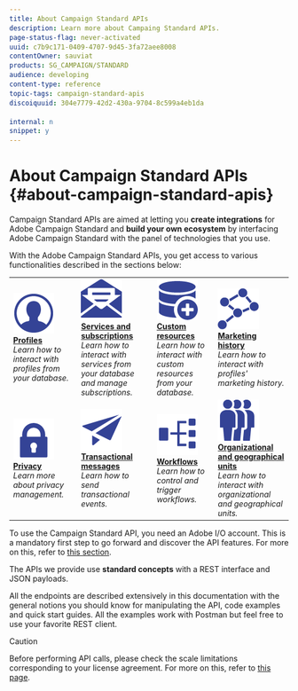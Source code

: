 ```yaml
---
title: About Campaign Standard APIs
description: Learn more about Campaing Standard APIs.
page-status-flag: never-activated
uuid: c7b9c171-0409-4707-9d45-3fa72aee8008
contentOwner: sauviat
products: SG_CAMPAIGN/STANDARD
audience: developing
content-type: reference
topic-tags: campaign-standard-apis
discoiquuid: 304e7779-42d2-430a-9704-8c599a4eb1da

internal: n
snippet: y
---
```


# About Campaign Standard APIs {#about-campaign-standard-apis}

Campaign Standard APIs are aimed at letting you **create integrations** for Adobe Campaign Standard and **build your own ecosystem** by interfacing Adobe Campaign Standard with the panel of technologies that you use.

With the Adobe Campaign Standard APIs, you get access to various functionalities described in the sections below:

<table>
<tr>
    <td>
        <a href="../../api/using/retrieving-profiles.md"><img alt="conditions" src="assets/icon_profile.png"/></a>
        <div><a href="../../api/using/retrieving-profiles.md"><strong>Profiles</strong></a></div>
        <em>Learn how to interact with profiles from your database.</em>
    </td>
    <td>
        <a href="../../api/using/creating-a-service.md"><img alt="conditions" src="assets/icon_services.png"/></a>
        <div><a href="../../api/using/creating-a-service.md"><strong>Services and subscriptions</strong></a></div>
        <em>Learn how to interact with services from your database and manage subscriptions.</em>
    </td>
    <td>
        <a href="../../api/using/interacting-with-custom-resources.md"><img alt="conditions" src="assets/icon_customresources.png"/></a>
        <div><a href="../../api/using/interacting-with-custom-resources.md"><strong>Custom resources</strong></a></div>
        <em>Learn how to interact with custom resources from your database.</em>
    </td>
    <td>
        <a href="../../api/using/interacting-with-marketing-history.md"><img alt="conditions" src="assets/icon_marketinghistory.png"/></a>
        <div><a href="../../api/using/interacting-with-marketing-history.md"><strong>Marketing history</strong></a></div>
        <em>Learn how to interact with profiles' marketing history.</em>
    </td>
</tr>
<tr>
    <td>
        <a href="../../api/using/creating-a-privacy-request.md"><img alt="conditions" src="assets/icon_privacy.png"/></a>
        <div><a href="../../api/using/creating-a-privacy-request.md"><strong>Privacy</strong></a></div>
        <em>Learn more about privacy management.</em>
    </td>
    <td>
        <a href="../../api/using/managing-transactional-messages.md"><img alt="conditions" src="assets/icon_transactionalmessage.png"/></a>
        <div><a href="../../api/using/managing-transactional-messages.md"><strong>Transactional messages</strong></a></div>
        <em>Learn how to send transactional events.</em>
    </td>
    <td>
        <a href="../../api/using/controlling-a-workflow.md"><img alt="conditions" src="assets/icon_workflows.png"/></a>
        <div><a href="../../api/using/controlling-a-workflow.md"><strong>Workflows</strong></a></div>
        <em>Learn how to control and trigger workflows.</em>
    </td>
    <td>
        <a href="../../api/using/retrieving-an-organizational-unit.md"><img alt="conditions" src="assets/icon_units.png"/></a>
        <div><a href="../../api/using/retrieving-an-organizational-unit.md"><strong>Organizational and geographical units</strong></a></div>
        <em>Learn how to interact with organizational and geographical units.</em>
    </td>
</tr>
</table>

To use the Campaign Standard API, you need an Adobe I/O account. This is a mandatory first step to go forward and discover the API features.
For more on this, refer to [this section](../../api/using/setting-up-api-access.md).

The APIs we provide use **standard concepts** with a REST interface and JSON payloads.

All the endpoints are described extensively in this documentation with the general notions you should know for manipulating the API, code examples and quick start guides. All the examples work with Postman but feel free to use your favorite REST client.

>[!CAUTION]
>
>Before performing API calls, please check the scale limitations corresponding to your license agreement. For more on this, refer to [this page](https://helpx.adobe.com/legal/product-descriptions/campaign-standard.html#ITInfrastructureResourcesbyActiveProfilesTiers).
